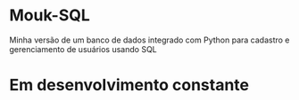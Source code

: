 # Mouk-SQL
Minha versão de um banco de dados integrado com Python para cadastro e gerenciamento de usuários usando SQL

# Em desenvolvimento constante
